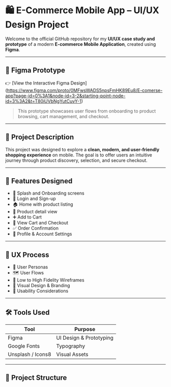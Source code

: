 # 🛍️ E-Commerce Mobile App – UI/UX Design Project

Welcome to the official GitHub repository for my **UI/UX case study and prototype** of a modern **E-commerce Mobile Application**, created using **Figma**.

---

## 🔗 Figma Prototype

👉 [View the Interactive Figma Design]
(https://www.figma.com/proto/0MFwsWADS5npsFmHK89Eu8/E-comerse-app?page-id=0%3A1&node-id=3-2&starting-point-node-id=3%3A2&t=T80iUVbNgYutCuvY-1)

> This prototype showcases user flows from onboarding to product browsing, cart management, and checkout.

---

## 🧾 Project Description

This project was designed to explore a **clean, modern, and user-friendly shopping experience** on mobile. The goal is to offer users an intuitive journey through product discovery, selection, and secure checkout.

---

## 🎯 Features Designed

- 🚀 Splash and Onboarding screens
- 🔐 Login and Sign-up
- 🏠 Home with product listing
- 🛒 Product detail view
- ➕ Add to Cart
- 🧾 View Cart and Checkout
- ✅ Order Confirmation
- 👤 Profile & Account Settings

---

## 🧠 UX Process

- 🧍 User Personas
- 🗺️ User Flows
- 📝 Low to High Fidelity Wireframes
- 🎨 Visual Design & Branding
- 🧪 Usability Considerations

---

## 🛠️ Tools Used

| Tool      | Purpose               |
|-----------|------------------------|
| Figma     | UI Design & Prototyping |
| Google Fonts | Typography         |
| Unsplash / Icons8 | Visual Assets |

---

## 📁 Project Structure


